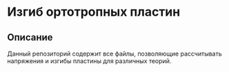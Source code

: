 # Изгиб ортотропных пластин

## Описание
Данный репозиторий содержит все файлы, позволяющие рассчитывать напряжения и изгибы пластины для различных теорий.